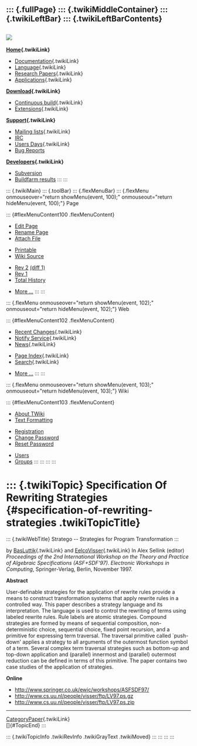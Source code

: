 ::: {.fullPage}
::: {.twikiMiddleContainer}
::: {.twikiLeftBar}
::: {.twikiLeftBarContents}
  ----------------------------------------------------------------------------------
  [![](../pub/Stratego/StrategoLogo/StrategoLogoTextlessWhite-100px.png)](WebHome)
  ----------------------------------------------------------------------------------

**[Home](WebHome){.twikiLink}**

-   [Documentation](StrategoDocumentation){.twikiLink}
-   [Language](StrategoLanguage){.twikiLink}
-   [Research Papers](StrategoPublications){.twikiLink}
-   [Applications](StrategoApplication){.twikiLink}

**[Download](StrategoDownload){.twikiLink}**

-   [Continuous build](ContinuousBuild){.twikiLink}
-   [Extensions](AdditionalPackageDownload){.twikiLink}

**[Support](StrategoSupport){.twikiLink}**

-   [Mailing lists](MailingList){.twikiLink}
-   [IRC](irc://irc.freenode.net/#stratego)
-   [Users Days](StrategoUsersDay){.twikiLink}
-   [Bug Reports](http://yellowgrass.org/project/StrategoXT)

**[Developers](StrategoDev){.twikiLink}**

-   [Subversion](https://svn.strategoxt.org/repos/StrategoXT/strategoxt/trunk)
-   [Buildfarm
    results](http://hydra.nixos.org/jobset/strategoxt/strategoxt-release/all)
:::
:::

::: {.twikiMain}
::: {.toolBar}
::: {.flexMenuBar}
::: {.flexMenu onmouseover="return showMenu(event, 100);" onmouseout="return hideMenu(event, 100);"}
Page

::: {#flexMenuContent100 .flexMenuContent}
-   [Edit
    Page](http://www.program-transformation.org/edit/Stratego/SpecificationOfRewritingStrategies?t=1536825423)
-   [Rename
    Page](http://www.program-transformation.org/rename/Stratego/SpecificationOfRewritingStrategies)
-   [Attach
    File](http://www.program-transformation.org/attach/Stratego/SpecificationOfRewritingStrategies)

<!-- -->

-   [Printable](http://www.program-transformation.org/view/Stratego/SpecificationOfRewritingStrategies?skin=print.pattern)
-   [Wiki
    Source](http://www.program-transformation.org/view/Stratego/SpecificationOfRewritingStrategies?skin=text&raw=on&contenttype=text/plain)

<!-- -->

-   [Rev
    2](http://www.program-transformation.org/view/Stratego/SpecificationOfRewritingStrategies?rev=1.2)
    [(diff 1)](http://www.program-transformation.org/rdiff/Stratego/SpecificationOfRewritingStrategies?rev1=1.2&rev2=1.1)
-   [Rev
    1](http://www.program-transformation.org/view/Stratego/SpecificationOfRewritingStrategies?rev=1.1)
-   [Total
    History](http://www.program-transformation.org/rdiff/Stratego/SpecificationOfRewritingStrategies)

<!-- -->

-   [More
    \...](http://www.program-transformation.org/oops/Stratego/SpecificationOfRewritingStrategies?template=oopsmore&param1=1.2&param2=1.2)
:::
:::

::: {.flexMenu onmouseover="return showMenu(event, 102);" onmouseout="return hideMenu(event, 102);"}
Web

::: {#flexMenuContent102 .flexMenuContent}
-   [Recent Changes](WebChanges){.twikiLink}
-   [Notify Service](WebNotify){.twikiLink}
-   [News](WebNews){.twikiLink}

<!-- -->

-   [Page Index](WebIndex){.twikiLink}
-   [Search](WebSearch){.twikiLink}

<!-- -->

-   [More
    \...](http://www.program-transformation.org/oops/Stratego/SpecificationOfRewritingStrategies?template=oopsmore&param1=1.2&param2=1.2)
:::
:::

::: {.flexMenu onmouseover="return showMenu(event, 103);" onmouseout="return hideMenu(event, 103);"}
Wiki

::: {#flexMenuContent103 .flexMenuContent}
-   [About
    TWiki](http://www.program-transformation.org/view/TWiki/WebHome)
-   [Text
    Formatting](http://www.program-transformation.org/view/TWiki/TextFormattingRules)

<!-- -->

-   [Registration](http://www.program-transformation.org/view/TWiki/TWikiRegistration)
-   [Change
    Password](http://www.program-transformation.org/view/TWiki/ChangePassword)
-   [Reset
    Password](http://www.program-transformation.org/view/TWiki/ResetPassword)

<!-- -->

-   [Users](http://www.program-transformation.org/view/Main/TWikiUsers)
-   [Groups](http://www.program-transformation.org/view/Main/TWikiGroups)
:::
:::
:::
:::

::: {.twikiTopic}
Specification Of Rewriting Strategies {#specification-of-rewriting-strategies .twikiTopicTitle}
=====================================

::: {.twikiWebTitle}
Stratego \-- Strategies for Program Transformation
:::

by [BasLuttik](../Transform/BasLuttik){.twikiLink} and
[EelcoVisser](../Main/EelcoVisser){.twikiLink} In Alex Sellink (editor)
*Proceedings of the 2nd International Workshop on the Theory and
Practice of Algebraic Specifications (ASF+SDF\'97)*. *Electronic
Workshops in Computing*, Springer-Verlag, Berlin, November 1997.

**Abstract**

User-definable strategies for the application of rewrite rules provide a
means to construct transformation systems that apply rewrite rules in a
controlled way. This paper describes a strategy language and its
interpretation. The language is used to control the rewriting of terms
using labeled rewrite rules. Rule labels are atomic strategies. Compound
strategies are formed by means of sequential composition,
non-deterministic choice, sequential choice, fixed point recursion, and
a primitive for expressing term traversal. The traversal primitive
called \`push-down\' applies a strategy to all arguments of the
outermost function symbol of a term. Several complex term traversal
strategies such as bottom-up and top-down application and (parallel)
innermost and (parallel) outermost reduction can be defined in terms of
this primitive. The paper contains two case studies of the application
of strategies.

**Online**

-   <http://www.springer.co.uk/ewic/workshops/ASFSDF97/>
-   <http://www.cs.uu.nl/people/visser/ftp/LV97.ps.gz>
-   <http://www.cs.uu.nl/people/visser/ftp/LV97.ps.zip>

------------------------------------------------------------------------

[CategoryPaper](../Transform/CategoryPaper){.twikiLink}\
[]{#TopicEnd}
:::

::: {.twikiTopicInfo .twikiRevInfo .twikiGrayText .twikiMoved}
:::
:::
:::
:::
